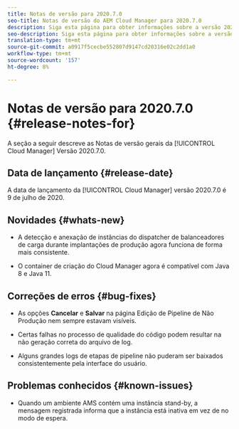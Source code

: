 ```yaml
---
title: Notas de versão para 2020.7.0
seo-title: Notas de versão do AEM Cloud Manager para 2020.7.0
description: Siga esta página para obter informações sobre a versão 2020.7.0 do Cloud Manager
seo-description: Siga esta página para obter informações sobre a versão 2020.7.0 do AEM Cloud Manager
translation-type: tm+mt
source-git-commit: a0917f5cecbe552807d9147cd20316e02c2dd1a0
workflow-type: tm+mt
source-wordcount: '157'
ht-degree: 8%

---
```


# Notas de versão para 2020.7.0 {#release-notes-for}

A seção a seguir descreve as Notas de versão gerais da [!UICONTROL Cloud Manager] Versão 2020.7.0.

## Data de lançamento {#release-date}

A data de lançamento da [!UICONTROL Cloud Manager] versão 2020.7.0 é 9 de julho de 2020.

## Novidades {#whats-new}

* A detecção e anexação de instâncias do dispatcher de balanceadores de carga durante implantações de produção agora funciona de forma mais consistente.

* O container de criação do Cloud Manager agora é compatível com Java 8 e Java 11.

## Correções de erros {#bug-fixes}

* As opções **Cancelar** e **Salvar** na página Edição de Pipeline de Não Produção nem sempre estavam visíveis.

* Certas falhas no processo de qualidade do código podem resultar na não geração correta do arquivo de log.

* Alguns grandes logs de etapas de pipeline não puderam ser baixados consistentemente pela interface do usuário.

## Problemas conhecidos {#known-issues}

* Quando um ambiente AMS contém uma instância stand-by, a mensagem registrada informa que a instância está inativa em vez de no modo de espera.
